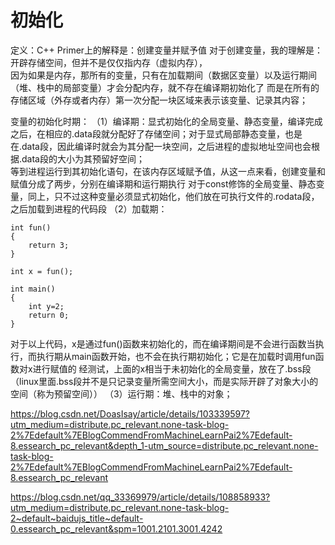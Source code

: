 # 初始化
定义：C++ Primer上的解释是：创建变量并赋予值
对于创建变量，我的理解是：开辟存储空间，但并不是仅仅指内存（虚拟内存），   
因为如果是内存，那所有的变量，只有在加载期间（数据区变量）以及运行期间（堆、栈中的局部变量）才会分配内存，就不存在编译期初始化了
而是在所有的存储区域（外存或者内存）第一次分配一块区域来表示该变量、记录其内容；    

变量的初始化时期：
（1）编译期：显式初始化的全局变量、静态变量，编译完成之后，在相应的.data段就分配好了存储空间；对于显式局部静态变量，也是在.data段，因此编译时就会为其分配一块空间，之后进程的虚拟地址空间也会根据.data段的大小为其预留好空间；   
等到进程运行到其初始化语句，在该内存区域赋予值，从这一点来看，创建变量和赋值分成了两步，分别在编译期和运行期执行
对于const修饰的全局变量、静态变量，同上，只不过这种变量必须显式初始化，他们放在可执行文件的.rodata段，之后加载到进程的代码段
（2）加载期：
``` 
int fun()
{
    return 3;
}

int x = fun();

int main()
{
    int y=2;
    return 0;
}
```
对于以上代码，x是通过fun()函数来初始化的，而在编译期间是不会进行函数当执行，而执行期从main函数开始，也不会在执行期初始化；它是在加载时调用fun函数对x进行赋值的
经测试，上面的x相当于未初始化的全局变量，放在了.bss段（linux里面.bss段并不是只记录变量所需空间大小，而是实际开辟了对象大小的空间（称为预留空间））
（3）运行期：堆、栈中的对象；

<https://blog.csdn.net/DoasIsay/article/details/103339597?utm_medium=distribute.pc_relevant.none-task-blog-2%7Edefault%7EBlogCommendFromMachineLearnPai2%7Edefault-8.essearch_pc_relevant&depth_1-utm_source=distribute.pc_relevant.none-task-blog-2%7Edefault%7EBlogCommendFromMachineLearnPai2%7Edefault-8.essearch_pc_relevant>

<https://blog.csdn.net/qq_33369979/article/details/108858933?utm_medium=distribute.pc_relevant.none-task-blog-2~default~baidujs_title~default-0.essearch_pc_relevant&spm=1001.2101.3001.4242>